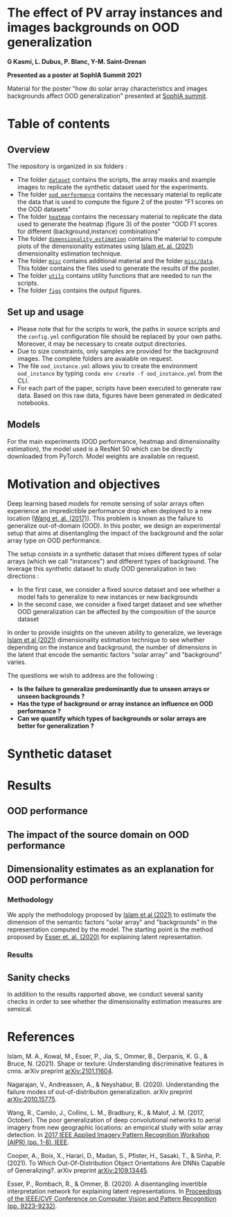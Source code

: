 # The effect of PV array instances and images backgrounds on OOD generalization
<b> G Kasmi, L. Dubus, P. Blanc, Y-M. Saint-Drenan </b>

<b> Presented as a poster at SophIA Summit 2021 </b> 

Material for the poster "how do solar array characteristics and images backgrounds affect OOD generalization" presented at [SophIA summit](https://univ-cotedazur.eu/events/sophia-summit).

# Table of contents

## Overview

The repository is organized in six folders :

- The folder [`dataset`](https://github.com/gabrielkasmi/ood_instances_sophia/tree/main/dataset) contains the scripts, the array masks and example images to replicate the synthetic dataset used for the experiments.
- The folder [`ood_performance`](https://github.com/gabrielkasmi/ood_instances_sophia/tree/main/ood_performance) contains the necessary material to replicate the data that is used to compute the figure 2 of the poster "F1 scores on the OOD datasets"
- The folder [`heatmap`](https://github.com/gabrielkasmi/ood_instances_sophia/tree/main/heatmap) contains the necessary material to replicate the data used to generate the heatmap (figure 3) of the poster "OOD F1 scores for different (background,instance) combinations"
- The folder [`dimensionality_estimation`](https://github.com/gabrielkasmi/ood_instances_sophia/tree/main/dimensionality_estimation) contains the material to compute plots of the dimensionality estimates using [Islam et. al. (2021)](https://arxiv.org/abs/2101.11604) dimensionality estimation technique.
- The folder [`misc`](https://github.com/gabrielkasmi/ood_instances_sophia/tree/main/misc) contains additional material and the folder [`misc/data`](https://github.com/gabrielkasmi/ood_instances_sophia/tree/main/misc/data). This folder contains the files used to generate the results of the poster.
- The folder [`utils`](https://github.com/gabrielkasmi/ood_instances_sophia/tree/main/utils) contains utility functions that are needed to run the scripts.
- The folder [`figs`](https://github.com/gabrielkasmi/ood_instances_sophia/tree/main/figs) contains the output figures.

## Set up and usage

- Please note that for the scripts to work, the paths in source scripts and the `config.yml` configuration file should be replaced by your own paths. Moreover, it may be necessary to create output directories.
- Due to size constraints, only samples are provided for the background images. The complete folders are avaiable on request. 
- The file `ood_instance.yml` allows you to create the environment `ood_instance` by typing `conda env create -f ood_instance.yml` from the CLI. 
- For each part of the paper, scripts have been executed to generate raw data. Based on this raw data, figures have been generated in dedicated notebooks. 

## Models 

For the main experiments (OOD performance, heatmap and dimensionality estimation), the model used is a ResNet 50 which can be directly downloaded from PyTorch. Model weights are available on request.

# Motivation and objectives

Deep learning based models for remote sensing of solar arrays often experience an impredictible performance drop when deployed to a new location ([Wang et. al. (2017)](https://ieeexplore.ieee.org/document/8457965)). This problem is known as the failure to generalize out-of-domain (OOD). In this poster, we design an experimental setup that aims at disentangling the impact of the background and the solar array type on OOD performance. 

The setup consists in a synthetic dataset that mixes different types of solar arrays (which we call "instances") and different types of background. The leverage this synthetic dataset to study OOD generalization in two directions : 
- In the first case, we consider a fixed source dataset and see whether a model fails to generalize to new instances or new backgrounds
- In the second case, we consider a fixed target dataset and see whether OOD generalization can be affected by the composition of the source dataset

In order to provide insights on the uneven ability to generalize, we leverage [Islam et al (2021)](https://arxiv.org/abs/2101.11604) dimensionality estimation technique to see whether depending on the instance and background, the number of dimensions in the latent that encode the semantic factors "solar array" and "background" varies.

The questions we wish to address are the following : 

- <b> Is the failure to generalize predominantly due to unseen arrays or unseen backgrounds ? </b>
- <b> Has the type of background or array instance an influence on OOD performance ? </b>
- <b> Can we quantify which types of backgrounds or solar arrays are better for generalization ? </b>

# Synthetic dataset 



# Results

## OOD performance

## The impact of the source domain on OOD performance

## Dimensionality estimates as an explanation for OOD performance

### Methodology

We apply the methodology proposed by [Islam et al (2021)](https://arxiv.org/abs/2101.11604) to estimate the dimension of the semantic factors "solar array" and "backgrounds" in the representation computed by the model. The starting point is the method proposed by [Esser et. al. (2020)](https://openaccess.thecvf.com/content_CVPR_2020/html/Esser_A_Disentangling_Invertible_Interpretation_Network_for_Explaining_Latent_Representations_CVPR_2020_paper.html) for explaining latent representation. 

### Results

## Sanity checks 

In addition to the results rapported above, we conduct several sanity checks in order to see whether the dimensionality estimation measures are sensical. 

# References 

Islam, M. A., Kowal, M., Esser, P., Jia, S., Ommer, B., Derpanis, K. G., & Bruce, N. (2021). Shape or texture: Understanding discriminative features in cnns. arXiv preprint [arXiv:2101.11604](https://arxiv.org/abs/2101.11604).

Nagarajan, V., Andreassen, A., & Neyshabur, B. (2020). Understanding the failure modes of out-of-distribution generalization. arXiv preprint [arXiv:2010.15775](https://arxiv.org/abs/2010.15775).

Wang, R., Camilo, J., Collins, L. M., Bradbury, K., & Malof, J. M. (2017, October). The poor generalization of deep convolutional networks to aerial imagery from new geographic locations: an empirical study with solar array detection. In [2017 IEEE Applied Imagery Pattern Recognition Workshop (AIPR) (pp. 1-8). IEEE](https://ieeexplore.ieee.org/document/8457965).

Cooper, A., Boix, X., Harari, D., Madan, S., Pfister, H., Sasaki, T., & Sinha, P. (2021). To Which Out-Of-Distribution Object Orientations Are DNNs Capable of Generalizing?. arXiv preprint [arXiv:2109.13445](https://arxiv.org/abs/2109.13445). 

Esser, P., Rombach, R., & Ommer, B. (2020). A disentangling invertible interpretation network for explaining latent representations. In [Proceedings of the IEEE/CVF Conference on Computer Vision and Pattern Recognition (pp. 9223-9232)](https://openaccess.thecvf.com/content_CVPR_2020/html/Esser_A_Disentangling_Invertible_Interpretation_Network_for_Explaining_Latent_Representations_CVPR_2020_paper.html).

